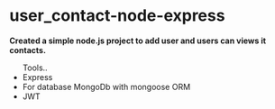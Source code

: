 # user_contact-node-express

<strong>Created a simple node.js project to add user and users can views it contacts.</strong>
<br/>

<ul>Tools..
  <li>Express</li>
  <li>For database MongoDb with mongoose ORM</li>
  <li>JWT</li>
  
</ul>
